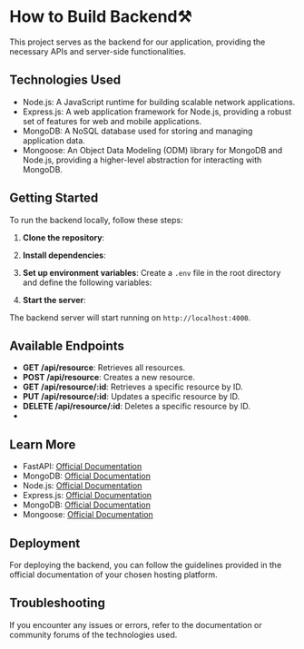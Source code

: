 # How to Build Backend⚒

This project serves as the backend for our application, providing the necessary APIs and server-side functionalities.

## Technologies Used

- Node.js: A JavaScript runtime for building scalable network applications.
- Express.js: A web application framework for Node.js, providing a robust set of features for web and mobile applications.
- MongoDB: A NoSQL database used for storing and managing application data.
- Mongoose: An Object Data Modeling (ODM) library for MongoDB and Node.js, providing a higher-level abstraction for interacting with MongoDB.

## Getting Started

To run the backend locally, follow these steps:

1. **Clone the repository**: 

2. **Install dependencies**:

3. **Set up environment variables**:
Create a `.env` file in the root directory and define the following variables:

4. **Start the server**:


The backend server will start running on `http://localhost:4000`.

## Available Endpoints

- **GET /api/resource**: Retrieves all resources.
- **POST /api/resource**: Creates a new resource.
- **GET /api/resource/:id**: Retrieves a specific resource by ID.
- **PUT /api/resource/:id**: Updates a specific resource by ID.
- **DELETE /api/resource/:id**: Deletes a specific resource by ID.
- 

## Learn More

- FastAPI: [Official Documentation](https://fastapi.tiangolo.com/)
- MongoDB: [Official Documentation](https://docs.mongodb.com/)
- Node.js: [Official Documentation](https://nodejs.org/en/docs/)
- Express.js: [Official Documentation](https://expressjs.com/)
- MongoDB: [Official Documentation](https://docs.mongodb.com/)
- Mongoose: [Official Documentation](https://mongoosejs.com/)


## Deployment

For deploying the backend, you can follow the guidelines provided in the official documentation of your chosen hosting platform.

## Troubleshooting

If you encounter any issues or errors, refer to the documentation or community forums of the technologies used.



